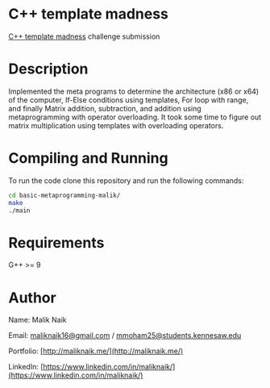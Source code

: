 
# C++ template madness

[C++ template madness](https://github.com/HackGT/challenge0002-submissions/ ) challenge submission

# Description
Implemented the meta programs to determine the architecture (x86 or x64) of the computer, If-Else conditions using templates, For loop with range, and finally Matrix addition, subtraction, and addition using metaprogramming with operator overloading. It took some time to figure out matrix multiplication using templates with overloading operators.



# Compiling and Running
To run the code clone this repository and run the following commands:
```bash
cd basic-metaprogramming-malik/
make
./main
```

# Requirements
G++ >= 9

# Author

Name: Malik Naik <br/>

Email: [maliknaik16@gmail.com](mailto:maliknaik16@gmail.com) / [mmoham25@students.kennesaw.edu](mailto:mmoham25@students.kennesaw.edu) <br/>

Portfolio: [http://maliknaik.me/](http://maliknaik.me/)<br/>

LinkedIn: [https://www.linkedin.com/in/maliknaik/](https://www.linkedin.com/in/maliknaik/)<br/>

